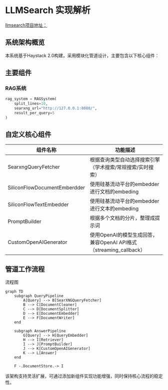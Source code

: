 # LLMSearch 实现解析

[llmsearch项目地址：](https://github.com/ZenWayne/llmsearch)
## 系统架构概览
本系统基于Haystack 2.0构建，采用模块化管道设计，主要包含以下核心组件：

## 主要组件

### RAG系统
```python
rag_system = RAGSystem(
    split_lines=10,
    searxng_url="http://127.0.0.1:8080/",
    result_per_query=5
)
```

## 自定义核心组件

| 组件名称               | 功能描述                                                                 |
|------------------------|--------------------------------------------------------------------------|
| SearxngQueryFetcher    | 根据查询类型自动选择搜索引擎（学术搜索/常规搜索/实时搜索）               |
| SiliconFlowDocumentEmberdder      | 使用硅基流动平台的embedder进行文档的embeding                      |
| SiliconFlowTextEmbedder     | 使用硅基流动平台的embedder进行文本的embeding                                       |
| PromptBuilder | 根据多个文档的分片，整理成提示词               |
| CustomOpenAIGenerator | 使用OpenAI的模型生成回答，兼容OpenAI API格式（streaming_callback）               |

## 管道工作流程

流程图
```mermaid
graph TD
    subgraph QueryPipeline
        A[Query] --> B[SearXNGQueryFetcher]
        B --> C[DocumentCleaner]
        C --> D[DocumentSplitter]
        D --> E[DocumentEmbedder]
        E --> F[DocumentWriter]
    end
    
    subgraph AnswerPipeline
        G[Query] --> H[QueryEmbedder]
        H --> I[Retriever]
        I --> J[PromptBuilder]
        J --> K[CustomOpenAIGenerator]
        K --> L[Answer]
    end
    
    F -.DocumentStore.-> I
```

该架构支持灵活扩展，可通过添加新组件实现功能增强，同时保持核心流程的稳定性。